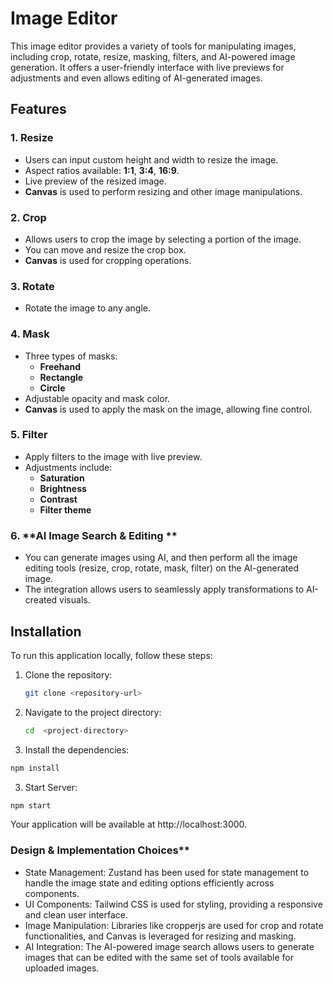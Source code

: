 # Image Editor

This image editor provides a variety of tools for manipulating images, including crop, rotate, resize, masking, filters, and AI-powered image generation. It offers a user-friendly interface with live previews for adjustments and even allows editing of AI-generated images.

## Features

### 1. **Resize**

- Users can input custom height and width to resize the image.
- Aspect ratios available: **1:1**, **3:4**, **16:9**.
- Live preview of the resized image.
- **Canvas** is used to perform resizing and other image manipulations.

### 2. **Crop**

- Allows users to crop the image by selecting a portion of the image.
- You can move and resize the crop box.
- **Canvas** is used for cropping operations.

### 3. **Rotate**

- Rotate the image to any angle.

### 4. **Mask**

- Three types of masks:
  - **Freehand**
  - **Rectangle**
  - **Circle**
- Adjustable opacity and mask color.
- **Canvas** is used to apply the mask on the image, allowing fine control.

### 5. **Filter**

- Apply filters to the image with live preview.
- Adjustments include:
  - **Saturation**
  - **Brightness**
  - **Contrast**
  - **Filter theme**

### 6. **AI Image Search & Editing **

- You can generate images using AI, and then perform all the image editing tools (resize, crop, rotate, mask, filter) on the AI-generated image.
- The integration allows users to seamlessly apply transformations to AI-created visuals.

## Installation

To run this application locally, follow these steps:

1. Clone the repository:

   ```bash
   git clone <repository-url>

   ```

2. Navigate to the project directory:

   ```bash
   cd  <project-directory>

   ```

3. Install the dependencies:

```bash
npm install
```

3. Start Server:

```bash
npm start
```

Your application will be available at http://localhost:3000.

### Design & Implementation Choices\*\*

- State Management: Zustand has been used for state management to handle the image state and editing options efficiently across components.
- UI Components: Tailwind CSS is used for styling, providing a responsive and clean user interface.
- Image Manipulation: Libraries like cropperjs are used for crop and rotate functionalities, and Canvas is leveraged for resizing and masking.
- AI Integration: The AI-powered image search allows users to generate images that can be edited with the same set of tools available for uploaded images.

